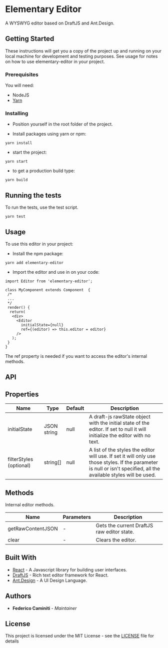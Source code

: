 # Elementary Editor

A WYSWYG editor based on DraftJS and Ant.Design.

## Getting Started

These instructions will get you a copy of the project up and running on your local machine for development and testing purposes. See usage for notes on how to use elementary-editor in your project.

### Prerequisites

You will need:   
  - NodeJS
  - [Yarn](https://yarnpkg.com/lang/en/) 

### Installing

- Position yourself in the root folder of the project.

- Install packages using yarn or npm:

```
yarn install
```

- start the project:

```
yarn start
```

- to get a production build type:

```
yarn build
```

## Running the tests

To run the tests, use the test script. 

```
yarn test
```

## Usage

To use this editor in your project: 

- Install the npm package: 

```
yarn add elementary-editor
```

- Import the editor and use in on your code:

```
import Editor from 'elementary-editor';

class MyComponent extends Component  {
 /*
 ...
 */
 render() {
  return(
   <div>
     <Editor 
	   initialState={null} 
	   ref={(editor) => this.editor = editor}
	 />   
   );
 } 
}
```

The ref property is needed if you want to access the editor's internal methods.

## API

## Properties

<table class="table table-bordered table-striped">
  <thead>
    <tr>
      <th style="width: 100px;">Name</th>
      <th style="width: 50px;">Type</th>
      <th>Default</th>
      <th>Description</th>
    </tr>
  </thead>
  <tbody>
    <tr>
      <td>initialState</td>
      <td>JSON string</td>
      <td>null</td>
      <td>
	  A draft-js rawState object with the initial state of the editor. If set to null it will initialize the editor with no text.
	  </td>
    </tr>   
	<tr>
      <td>filterStyles (optional)</td>
      <td>string[]</td>
      <td>null</td>
      <td>
	  A list of the styles the editor will use. If set it will only use those styles. If the parameter is null or isn't specified, all the available styles will be used.
	  </td>
    </tr>   
  </tbody>
</table>

## Methods

Internal editor methods.

<table class="table table-bordered table-striped">
  <thead>
    <tr>
      <th style="width: 100px;">Name</th>
      <th style="width: 50px;">Parameters</th>
      <th>Description</th>
    </tr>
  </thead>
  <tbody>
    <tr>
      <td>getRawContentJSON</td>
      <td> - </td>
      <td>
	    Gets the current DraftJS raw editor state.
	  </td>
    </tr>   
	<tr>
      <td>clear</td>
      <td> - </td>
      <td>
		Clears the editor.
	  </td>
    </tr>	
  </tbody>
</table>


## Built With

* [React](https://facebook.github.io/react/) - A Javascript library for building user interfaces.
* [DraftJS](https://draftjs.org/) - Rich text editor framework for React.
* [Ant.Design](https://ant.design/) - A UI Design Language.

<!---
## Contributing

Please read [CONTRIBUTING.md](https://gist.github.com/PurpleBooth/b24679402957c63ec426) for details on our code of conduct, and the process for submitting pull requests to us.

## Versioning

We use [SemVer](http://semver.org/) for versioning. For the versions available, see the [tags on this repository](https://github.com/your/project/tags). 
-->

## Authors

* **Federico Caminiti** - *Maintainer*

<!---
See also the list of [contributors](https://github.com/your/project/contributors) who participated in this project.
-->

## License

This project is licensed under the MIT License - see the [LICENSE](LICENSE.md) file for details